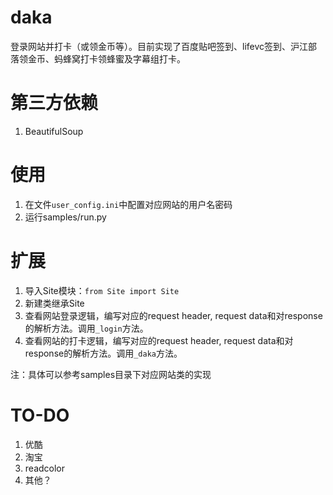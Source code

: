 # daka
登录网站并打卡（或领金币等）。目前实现了百度贴吧签到、lifevc签到、沪江部落领金币、蚂蜂窝打卡领蜂蜜及字幕组打卡。

# 第三方依赖
1. BeautifulSoup

# 使用
1. 在文件`user_config.ini`中配置对应网站的用户名密码
2. 运行samples/run.py

# 扩展
1. 导入Site模块：`from Site import Site`
2. 新建类继承Site
3. 查看网站登录逻辑，编写对应的request header, request data和对response的解析方法。调用`_login`方法。
4. 查看网站的打卡逻辑，编写对应的request header, request data和对response的解析方法。调用`_daka`方法。

注：具体可以参考samples目录下对应网站类的实现

# TO-DO
1. 优酷
2. 淘宝
3. readcolor
4. 其他？
